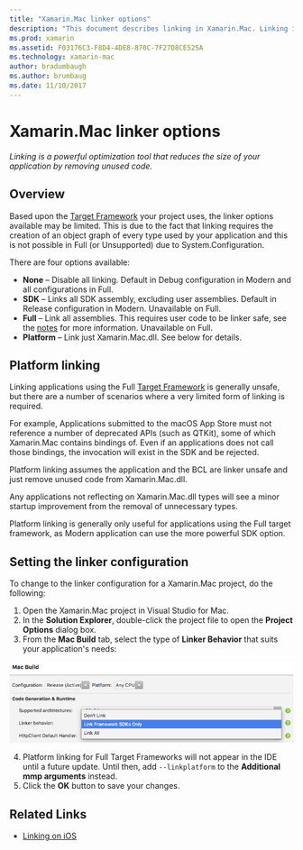 ```yaml
---
title: "Xamarin.Mac linker options"
description: "This document describes linking in Xamarin.Mac. Linking is a powerful optimization tool that reduces the size of your application by removing unused code."
ms.prod: xamarin
ms.assetid: F03176C3-F8D4-4DE8-870C-7F27D8CE525A
ms.technology: xamarin-mac
author: bradumbaugh
ms.author: brumbaug
ms.date: 11/10/2017
---
```


# Xamarin.Mac linker options

_Linking is a powerful optimization tool that reduces the size of your application by removing unused code._

## Overview

Based upon the [Target Framework](~/mac/platform/target-framework.md) your project uses, the linker options available may be limited. This is due to the fact that linking requires the creation of an object graph of every type used by your application and this is not possible in Full (or Unsupported) due to System.Configuration.

There are four options available:

- **None** – Disable all linking. Default in Debug configuration in Modern and all configurations in Full.
- **SDK** – Links all SDK assembly, excluding user assemblies. Default in Release configuration in Modern. Unavailable on Full.
- **Full** – Link all assemblies. This requires user code to be linker safe, see the [notes](~/ios/deploy-test/linker.md) for more information. Unavailable on Full.
- **Platform** – Link just Xamarin.Mac.dll. See below for details.

## Platform linking

Linking applications using the Full [Target Framework](~/mac/platform/target-framework.md) is generally unsafe, but there are a number of scenarios where a very limited form of linking is required.

For example, Applications submitted to the macOS App Store must not reference a number of deprecated APIs (such as QTKit), some of which Xamarin.Mac contains bindings of. Even if an applications does not call those bindings, the invocation will exist in the SDK and be rejected.

Platform linking assumes the application and the BCL are linker unsafe and just remove unused code from Xamarin.Mac.dll. 

Any applications not reflecting on Xamarin.Mac.dll types will see a minor startup improvement from the removal of unnecessary types.

Platform linking is generally only useful for applications using the Full target framework, as Modern application can use the more powerful SDK option.

## Setting the linker configuration

To change to the linker configuration for a Xamarin.Mac project, do the following:

1. Open the Xamarin.Mac project in Visual Studio for Mac.
2. In the **Solution Explorer**, double-click the project file to open the **Project Options** dialog box.
3. From the **Mac Build** tab, select the type of **Linker Behavior** that suits your application's needs:

  ![Choose which linker behavior to use](linker-images/link-behavior.png "Choose which linker behavior to use")

4. Platform linking for Full Target Frameworks will not appear in the IDE until a future update. Until then, add `--linkplatform`  to the **Additional mmp arguments** instead.
5. Click the **OK** button to save your changes.


## Related Links

- [Linking on iOS](~/ios/deploy-test/linker.md)
